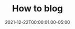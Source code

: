 ---
title: How to blog
description: https://macwright.com/2019/02/06/how-to-blog.html
summary: macwright.com

date: 2021-12-22T00:00:01.00-05:00

tags:
  - bookmark
  - read-later

layout: layouts/layout-bookmark
---